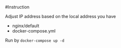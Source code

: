 #Instruction

Adjust IP address based on the local address you have

- nginx/default
- docker-compose.yml

Run by `docker-compose up -d`